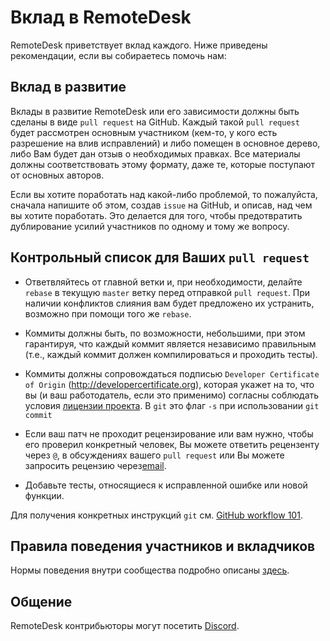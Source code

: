 # Вклад в RemoteDesk

RemoteDesk приветствует вклад каждого. 
Ниже приведены рекомендации, если вы собираетесь помочь нам:

## Вклад в развитие

Вклады в развитие RemoteDesk или его зависимости должны быть сделаны в виде `pull request` на GitHub.
Каждый такой `pull request` будет рассмотрен основным участником (кем-то, у кого есть разрешение
на влив исправлений) и либо помещен в основное дерево, либо Вам будет дан отзыв о необходимых правках.
Все материалы должны соответствовать этому формату, даже те, которые поступают от основных авторов.

Если вы хотите поработать над какой-либо проблемой, то пожалуйста, сначала напишите об этом,
создав `issue` на GitHub, и описав, над чем вы хотите поработать. Это делается для того, 
чтобы предотвратить дублирование усилий участников по одному и тому же вопросу.

## Контрольный список для Ваших `pull request`

- Ответвляйтесь от главной ветки и, при необходимости, делайте `rebase` в текущую `master`
  ветку перед отправкой `pull request`. При наличии конфликтов слияния вам будет
  предложено их устранить, возможно при помощи того же `rebase`.

- Коммиты должны быть, по возможности, небольшими, при этом гарантируя, что каждый
  коммит является независимо правильным (т.е., каждый коммит должен компилироваться и проходить тесты).

- Коммиты должны сопровождаться подписью `Developer Certificate of Origin`
  (http://developercertificate.org), которая укажет на то, что вы (и ваш работодатель,
  если это применимо) согласны соблюдать условия [лицензии проекта](../LICENCE).
  В `git` это флаг `-s` при использовании `git commit`

- Если ваш патч не проходит рецензирование или вам нужно, 
  чтобы его проверил конкретный человек, Вы можете ответить рецензенту через `@`,
  в обсуждениях вашего `pull request` или Вы можете запросить рецензию через[email](mailto:info@remotedesk.com).

- Добавьте тесты, относящиеся к исправленной ошибке или новой функции.

Для получения конкретных инструкций `git` см. [GitHub workflow 101](https://github.com/servo/servo/wiki/Github-workflow).

## Правила поведения участников и вкладчиков

Нормы поведения внутри сообщества подробно описаны [здесь](CODE_OF_CONDUCT-RU.md).

## Общение

RemoteDesk контрибьюторы могут посетить [Discord](https://discord.gg/nDceKgxnkV).

